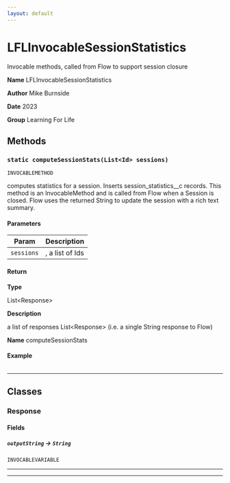 ```yaml
---
layout: default
---
```


# LFLInvocableSessionStatistics

Invocable methods, called from Flow to support session closure

**Name** LFLInvocableSessionStatistics

**Author** Mike Burnside

**Date** 2023

**Group** Learning For Life

## Methods

### `static computeSessionStats(List<Id> sessions)`

`INVOCABLEMETHOD`

computes statistics for a session. Inserts session_statistics\_\_c records. This method is an InvocableMethod and is called from Flow when a Session is closed. Flow uses the returned String to update the session with a rich text summary.

#### Parameters

| Param      | Description     |
| ---------- | --------------- |
| `sessions` | , a list of Ids |

#### Return

**Type**

List&lt;Response&gt;

**Description**

a list of responses List&lt;Response&gt; (i.e. a single String response to Flow)

**Name** computeSessionStats

#### Example

```apex

```

---

## Classes

### Response

#### Fields

##### `outputString` → `String`

`INVOCABLEVARIABLE`

---

---
